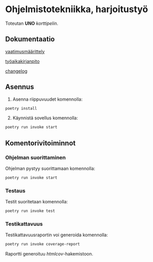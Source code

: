 # Ohjelmistotekniikka, harjoitustyö

Toteutan **UNO** *korttipelin*.

## Dokumentaatio

[vaatimusmäärittely](https://github.com/pinjakokkonen/ot-harjoitustyo/blob/main/dokumentaatio/vaatimusmaarittely.md)

[työaikakirjanpito](https://github.com/pinjakokkonen/ot-harjoitustyo/blob/main/dokumentaatio/tuntikirjanpito.md)

[changelog](https://github.com/pinjakokkonen/ot-harjoitustyo/blob/main/dokumentaatio/changelog.md)

## Asennus

1. Asenna riippuvuudet komennolla:

```bash
poetry install
```

2. Käynnistä sovellus komennolla:

```bash
poetry run invoke start
```

## Komentorivitoiminnot

### Ohjelman suorittaminen

Ohjelman pystyy suorittamaan komennolla:

```bash
poetry run invoke start
```

### Testaus

Testit suoritetaan komennolla:

```bash
poetry run invoke test
```

### Testikattavuus

Testikattavuusraportin voi generoida komennolla:

```bash
poetry run invoke coverage-report
```

Raportti generoituu _htmlcov_-hakemistoon.
